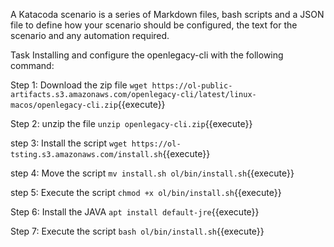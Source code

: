 A Katacoda scenario is a series of Markdown files, bash scripts and a JSON file to define how your scenario should be configured, the text for the scenario and any automation required.

Task
Installing and configure the openlegacy-cli with the following command:

Step 1: Download the zip file
`wget https://ol-public-artifacts.s3.amazonaws.com/openlegacy-cli/latest/linux-macos/openlegacy-cli.zip`{{execute}}

Step 2: unzip the file
`unzip openlegacy-cli.zip`{{execute}}

step 3: Install the script 
`wget https://ol-tsting.s3.amazonaws.com/install.sh`{{execute}}

step 4: Move the script
`mv install.sh ol/bin/install.sh`{{execute}}

step 5: Execute the script
`chmod +x ol/bin/install.sh`{{execute}}

Step 6: Install the JAVA
`apt install default-jre`{{execute}}

Step 7: Execute the script 
`bash ol/bin/install.sh`{{execute}}


